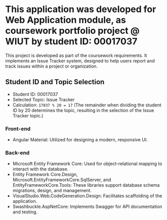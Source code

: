 # This application was developed for Web Application module, as coursework portfolio project @ WIUT by student ID: 00017037

This project is developed as part of the coursework requirements. It implements an Issue Tracker system, designed to help users report and track issues within a project or organization.

## Student ID and Topic Selection

- Student ID: 00017037
- Selected Topic: Issue Tracker
- Calculation: `17037 % 20 = 17` (The remainder when dividing the student ID by 20 determines the topic, resulting in the selection of the Issue Tracker topic.)

### Front-end

- Angular Material: Utilized for designing a modern, responsive UI.

### Back-end

- Microsoft Entity Framework Core: Used for object-relational mapping to interact with the database.
- Entity Framework Core.Design, Microsoft.EntityFrameworkCore.SqlServer, and EntityFrameworkCore.Tools: These libraries support database schema migrations, design, and management.
- VisualStudio.Web.CodeGeneration.Design: Facilitates scaffolding of the application.
- Swashbuckle.AspNetCore: Implements Swagger for API documentation and testing.
